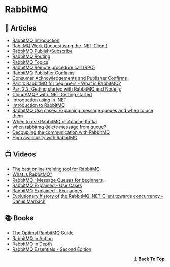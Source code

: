 # RabbitMQ

## 📕 Articles
- [RabbitMQ Introduction](https://www.rabbitmq.com/tutorials/tutorial-one-dotnet.html)
- [RabitMQ Work Queues(using the .NET Client)](https://www.rabbitmq.com/tutorials/tutorial-two-dotnet.html)
- [RabbitMQ Publish/Subscribe](https://www.rabbitmq.com/tutorials/tutorial-three-dotnet.html)
- [RabbitMQ Routing](https://www.rabbitmq.com/tutorials/tutorial-four-dotnet.html)
- [RabbitMQ Topics](https://www.rabbitmq.com/tutorials/tutorial-five-dotnet.html)
- [RabbitMQ Remote procedure call (RPC)](https://www.rabbitmq.com/tutorials/tutorial-six-dotnet.html)
- [RabbitMQ Publisher Confirms](https://www.rabbitmq.com/tutorials/tutorial-seven-dotnet.html)
- [Consumer Acknowledgements and Publisher Confirms](https://www.rabbitmq.com/confirms.html)
- [Part 1: RabbitMQ for beginners - What is RabbitMQ?](https://www.cloudamqp.com/blog/part1-rabbitmq-for-beginners-what-is-rabbitmq.html)
- [Part 2.2: Getting started with RabbitMQ and Node.js](https://www.cloudamqp.com/blog/part2-2-rabbitmq-for-beginners_example-and-sample-code-node-js.html)
- [CloudAMQP with .NET Getting started](https://www.cloudamqp.com/docs/dotnet.html)
- [Introduction using in .NET](https://www.rabbitmq.com/tutorials/tutorial-one-dotnet.html)
- [Introduction to RabbitMQ](https://www.tutlane.com/tutorial/rabbitmq/introduction-to-rabbitmq)
- [RabbitMQ Use cases: Explaining message queues and when to use them](https://www.cloudamqp.com/blog/rabbitmq-use-cases-explaining-message-queues-and-when-to-use-them.html)
- [When to use RabbitMQ or Apache Kafka](https://www.cloudamqp.com/blog/when-to-use-rabbitmq-or-apache-kafka.html)
- [when rabbitmq delete message from queue?](https://stackoverflow.com/questions/32737824/when-rabbitmq-delete-message-from-queue)
- [Decoupling the communication with RabbitMQ](https://blexin.com/en/blog-en/decoupling-the-communication-with-rabbitmq/)
- [High availability with RabbitMQ](https://blexin.com/en/blog-en/high-availability-with-rabbitmq/)
## 📺 Videos
- [The best online training tool for RabbitMQ](https://training.cloudamqp.com/)
- [What is RabbitMQ?](https://youtu.be/7rkeORD4jSw)
- [RabbitMQ : Message Queues for beginners](https://youtu.be/hfUIWe1tK8E)
- [RabbitMQ Explained - Use Cases](https://youtu.be/oq1fOr6Ryws)
- [RabbitMQ Explained - Exchanges](https://youtu.be/o8eU5WiO8fw)
- [Evolutionary history of the RabbitMQ .NET Client towards concurrency - Daniel Marbach](https://www.youtube.com/watch?v=t0lT8eRPyuc)

## 📚 Books
- [The Optimal RabbitMQ Guide](https://www.cloudamqp.com/rabbitmq_ebook.html)
- [RabbitMQ in Action](https://www.manning.com/books/rabbitmq-in-action)
- [RabbitMQ in Depth](https://www.manning.com/books/rabbitmq-in-depth)
- [RabbitMQ Essentials - Second Edition](https://www.packtpub.com/product/rabbitmq-essentials-second-edition/9781789131666)

<div align="right">
  <b><a href="#contents">↥ Back To Top</a></b>
</div>
